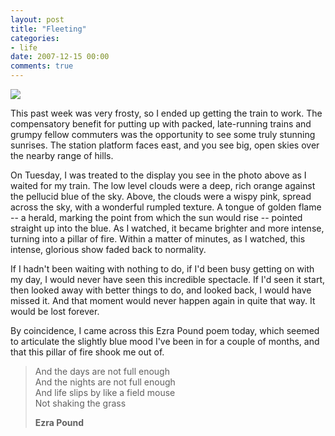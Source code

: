 ```yaml
---
layout: post
title: "Fleeting"
categories:
- life
date: 2007-12-15 00:00
comments: true
---
```


<p class="img-shadow"><a href="http://www.flickr.com/photos/bsag/2112162303/"><img src="http://farm3.static.flickr.com/2071/2112162303_833717a8b8_m.jpg" /></a></p>

<p>This past week was very frosty, so I ended up getting the train to work. The compensatory benefit for putting up with packed, late-running trains and grumpy fellow commuters was the opportunity to see some truly stunning sunrises. The station platform faces east, and you see big, open skies over the nearby range of hills.</p>

<p>On Tuesday, I was treated to the display you see in the photo above as I waited for my train. The low level clouds were a deep, rich orange against the pellucid blue of the sky. Above, the clouds were a wispy pink, spread across the sky, with a wonderful  rumpled texture. A tongue of golden flame -- a herald, marking the point from which the sun would rise -- pointed straight up into the blue. As I watched, it became brighter and more intense, turning into a pillar of fire. Within a matter of minutes, as I watched, this intense, glorious show faded back to normality.</p>

<p>If I hadn't been waiting with nothing to do, if I'd been busy getting on with my day, I would never have seen this incredible spectacle. If I'd seen it start, then looked away with better things to do, and looked back, I would have missed it. And that moment would never happen again in quite that way. It would be lost forever.</p>

<p>By coincidence, I came across this Ezra Pound poem today, which seemed to articulate the slightly blue mood I've been in for a couple of months, and that this pillar of fire shook me out of.</p>

<blockquote>
<p>
And the days are not full enough<br />
And the nights are not full enough<br />
And life slips by like a field mouse<br />
Not shaking the grass
</p>
<p>
<strong>Ezra Pound</strong>
</p>
</blockquote>


